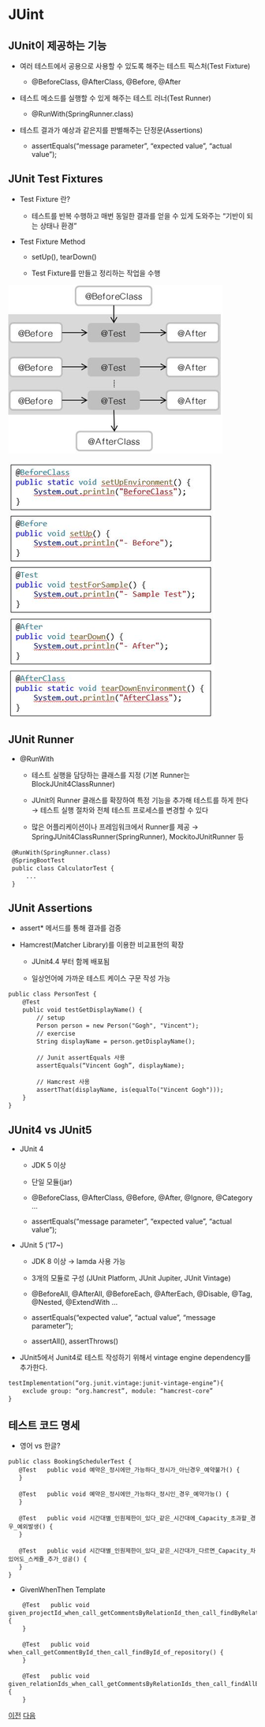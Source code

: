 # JUint

## JUnit이 제공하는 기능

* 여러 테스트에서 공용으로 사용할 수 있도록 해주는 테스트 픽스처(Test Fixture)

    * @BeforeClass, @AfterClass, @Before, @After

* 테스트 메소드를 실행할 수 있게 해주는 테스트 러너(Test Runner)

    * @RunWith(SpringRunner.class)

* 테스트 결과가 예상과 같은지를 판별해주는 단정문(Assertions)

    * assertEquals(“message parameter”, “expected value”, “actual value”);

## JUnit Test Fixtures

* Test Fixture 란?

    * 테스트를 반복 수행하고 매번 동일한 결과를 얻을 수 있게 도와주는 “기반이 되는 상태나 환경”

* Test Fixture Method

    * setUp(), tearDown()

    * Test Fixture를 만들고 정리하는 작업을 수행

![TEST_FIXTURE](./image/02_junit_test_fixture.JPG)

![TEST_FIXTURE_EXAMPLE](./image/02_junit_test_fixture_examples.JPG)

## JUnit Runner

* @RunWith

    * 테스트 실행을 담당하는 클래스를 지정 (기본 Runner는 BlockJUnit4ClassRunner)

    * JUnit의 Runner 클래스를 확장하여 특정 기능을 추가해 테스트를 하게 한다 → 테스트 실행 절차와 전체 테스트 프로세스를 변경할 수 있다

    * 많은 어플리케이션이나 프레임워크에서 Runner를 제공 → SpringJUnit4ClassRunner(SpringRunner), MockitoJUnitRunner 등

```
 @RunWith(SpringRunner.class)
 @SpringBootTest
 public class CalculatorTest {
     ...
 }
```

## JUnit Assertions

* assert* 메서드를 통해 결과를 검증

* Hamcrest(Matcher Library)를 이용한 비교표현의 확장

    * JUnit4.4 부터 함께 배포됨

    * 일상언어에 가까운 테스트 케이스 구문 작성 가능

```
public class PersonTest {
    @Test
    public void testGetDisplayName() {
        // setup
        Person person = new Person("Gogh", "Vincent");
        // exercise
        String displayName = person.getDisplayName();

        // Junit assertEquals 사용
        assertEquals(“Vincent Gogh”, displayName);

        // Hamcrest 사용
        assertThat(displayName, is(equalTo("Vincent Gogh")));            
    }
}
```

## JUnit4 vs JUnit5

* JUnit 4

    * JDK 5 이상

    * 단일 모듈(jar)

    * @BeforeClass, @AfterClass, @Before, @After, @Ignore, @Category …

    * assertEquals(“message parameter”, “expected value”, “actual value”);

* JUnit 5 (‘17~)

    * JDK 8 이상 → lamda 사용 가능

    * 3개의 모듈로 구성 (JUnit Platform, JUnit Jupiter, JUnit Vintage)

    * @BeforeAll, @AfterAll, @BeforeEach, @AfterEach, @Disable, @Tag, @Nested, @ExtendWith ...

    * assertEquals(“expected value”, “actual value”, “message parameter”);

    * assertAll(), assertThrows()

* JUnit5에서 Junit4로 테스트 작성하기 위해서 vintage engine dependency를 추가한다.

```
testImplementation(“org.junit.vintage:junit-vintage-engine”){
	exclude group: “org.hamcrest”, module: “hamcrest-core”
}
```

## 테스트 코드 명세

* 영어 vs 한글?

```
public class BookingSchedulerTest {
   @Test   public void 예약은_정시에만_가능하다_정시가_아닌경우_예약불가() {
   }

   @Test   public void 예약은_정시에만_가능하다_정시인_경우_예약가능() {
   }

   @Test   public void 시간대별_인원제한이_있다_같은_시간대에_Capacity_초과할_경우_예외발생() {
   }

   @Test   public void 시간대별_인원제한이_있다_같은_시간대가_다르면_Capacity_차있어도_스케쥴_추가_성공() {
   }
}
```

* GivenWhenThen Template

```
    @Test   public void given_projectId_when_call_getCommentsByRelationId_then_call_findByRelationId() {
    }

    @Test   public void when_call_getCommentById_then_call_findById_of_repository() {
    }

    @Test   public void given_relationIds_when_call_getCommentsByRelationIds_then_call_findAllByRelationIdInAndDelYn() {
    }
```

[이전](01_setup.md) [다음](03_domain_overview.md)